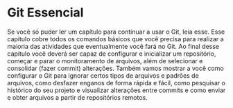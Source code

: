 # Git Essencial

Se você só puder ler um capítulo para continuar a usar o Git, leia esse. Esse capítulo cobre todos os comandos básicos que você precisa para realizar a maioria das atividades que eventualmente você fará no Git. Ao final desse capítulo você deverá ser capaz de configurar e inicializar um repositório, começar e parar o monitoramento de arquivos, além de selecionar e consolidar (fazer commit) alterações. Também vamos mostrar a você como configurar o Git para ignorar certos tipos de arquivos e padrões de arquivos, como desfazer enganos de forma rápida e fácil, como pesquisar o histórico do seu projeto e visualizar alterações entre commits e como enviar e obter arquivos a partir de repositórios remotos.
